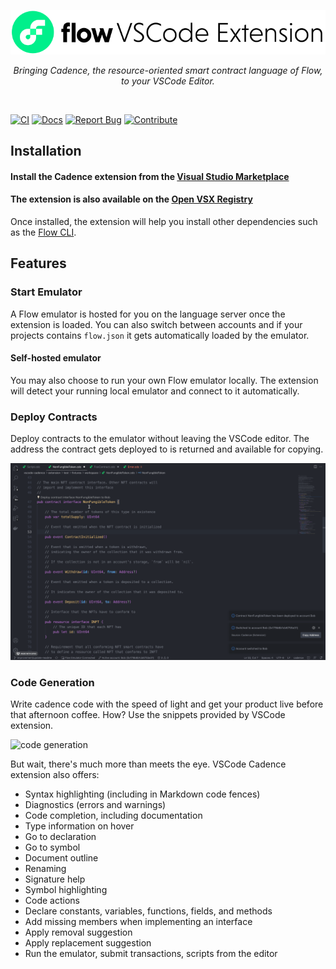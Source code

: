 <p align="center">
  <a href="https://docs.onflow.org/vscode-extension/">
    <img src="./images/vscode-banner.png" alt="Logo" width="600" height="auto">
  </a>

  <p align="center">
    <i>Bringing Cadence, the resource-oriented smart contract language of Flow, to your VSCode Editor.</i>
    <br />
  </p>
</p>
<br />

[![CI](https://github.com/onflow/vscode-cadence/actions/workflows/ci.yml/badge.svg)](https://github.com/onflow/vscode-cadence/actions/workflows/ci.yml)
[![Docs](https://img.shields.io/badge/Read%20The-Docs-blue)](https://developers.flow.com/tools/vscode-extension)
[![Report Bug](https://img.shields.io/badge/-Report%20Bug-orange)](https://github.com/onflow/vscode-cadence/issues)
[![Contribute](https://img.shields.io/badge/-Contribute-purple)](https://github.com/onflow/vscode-cadence/blob/master/CONTRIBUTING.md)

## Installation
#### Install the Cadence extension from the **[Visual Studio Marketplace](https://marketplace.visualstudio.com/items?itemName=onflow.cadence)**
#### The extension is also available on the **[Open VSX Registry](https://open-vsx.org/extension/onflow/cadence)**

Once installed, the extension will help you install other dependencies such as the [Flow CLI](https://docs.onflow.org/flow-cli/install/).

## Features

### Start Emulator
A Flow emulator is hosted for you on the language server once the extension is loaded. You can also switch between accounts and
if your projects contains `flow.json` it gets automatically loaded by the emulator.

#### Self-hosted emulator
You may also choose to run your own Flow emulator locally. The extension will detect your running local emulator and connect to it automatically.

### Deploy Contracts
Deploy contracts to the emulator without leaving the VSCode editor. The address the contract
gets deployed to is returned and available for copying.

![deploy contracts](./docs/deploy_contracts.gif)

### Code Generation
Write cadence code with the speed of light and get your product live before
that afternoon coffee. How? Use the snippets provided by VSCode extension.

![code generation](https://storage.googleapis.com/flow-resources/documentation-assets/vscode-extension/code-generation-min.gif)

But wait, there's much more than meets the eye. VSCode Cadence extension also offers:

- Syntax highlighting (including in Markdown code fences)
- Diagnostics (errors and warnings)
- Code completion, including documentation
- Type information on hover
- Go to declaration
- Go to symbol
- Document outline
- Renaming
- Signature help
- Symbol highlighting
- Code actions
- Declare constants, variables, functions, fields, and methods
- Add missing members when implementing an interface
- Apply removal suggestion
- Apply replacement suggestion
- Run the emulator, submit transactions, scripts from the editor
